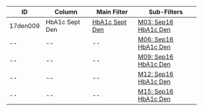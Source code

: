 ID | Column | Main Filter | Sub-Filters | 
-- | ------ | -------| -----------|
17den009| HbA1c Sept Den | [HbA1c Sept Den](https://github.com/Edward-Yao31/Salud-Y-Vida-Report/blob/master/main-filters/den/HbA1c%20Sept%20Den) | [M03: Sep16 HbA1c Den](https://github.com/Edward-Yao31/Salud-Y-Vida-Report/blob/master/sub-filters/den/M03:%20Sep16%20HbA1c%20Den)
-- | --| --|[M06: Sep16 HbA1c Den](https://github.com/Edward-Yao31/Salud-Y-Vida-Report/blob/master/sub-filters/den/M06:%20Sep16%20HbA1c%20Den)|
-- | --| --|[M09: Sep16 HbA1c Den](https://github.com/Edward-Yao31/Salud-Y-Vida-Report/blob/master/sub-filters/den/M09:%20Sep16%20HbA1c%20Den)|
-- | --| --|[M12: Sep16 HbA1c Den](https://github.com/Edward-Yao31/Salud-Y-Vida-Report/blob/master/sub-filters/den/M12:%20Sep16%20HbA1c%20Den)|
-- | --| --|[M15: Sep16 HbA1c Den](https://github.com/Edward-Yao31/Salud-Y-Vida-Report/blob/master/sub-filters/den/M15:%20Sep16%20HbA1c%20Den)|
